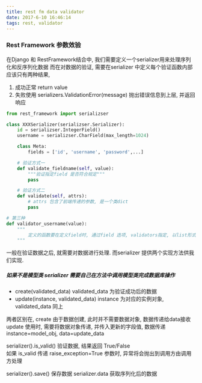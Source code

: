 ```yaml
---
title: rest fm data validator
date: 2017-6-10 16:46:14
tags: rest, validator
---
```

### Rest Framework 参数效验

在Django 和 RestFramework结合中, 我们需要定义一个serializer用来处理序列化和反序列化数据
而在对数据的验证, 需要在serializer 中定义每个验证函数内部应该只有两种结果,

1. 成功正常 return value
2. 失败使用 serializers.ValidationError(message) 抛出错误信息到上层, 并返回响应


```python
from rest_framework import serializser

class XXXSerializer(serializser.Serializer):
    id = serializser.IntegerField()    
    username = serializser.CharField(max_length=1024)

    class Meta:
        fields = ['id', 'username', 'password',...]

    # 验证方式一
    def validate_fieldname(self, value):
        """验证指定field 是否符合规定"""
        pass

    # 验证方式二
    def validate(self, attrs):
        # attrs 包含了前端传递的参数, 是一个类dict
        pass

# 第三种
def validator_username(value):
    """
        定义的函数要在定义field时, 通过field 选项, validators指定, 以list形式传入
    """     
```
一般在验证数据之后, 就需要对数据进行处理. 而serializer 提供两个实现方法供我们实现. 
##### 如果不是模型类 serializer 需要自己在方法中调用模型类完成数据库操作
* create(validated_data) validated_data 为验证成功后的数据
* update(instance, validated_data) instance 为对应的实例对象, validated_data 同上

两者区别在, create 由于数据创建, 此时并不需要数据对象, 数据传递给data接收
update 使用时, 需要将数据对象传递, 并传入更新的字段值, 数据传递 instance=model_obj, data=update_data

serializer().is_valid() 验证数据, 结果返回 True/False   
如果 is_valid 传递 raise_exception=True 参数时, 异常将会抛出到调用方由调用方处理

serializer().save()     保存数据
serializer.data         获取序列化后的数据

